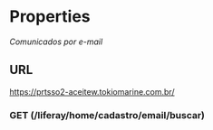 # Properties
_Comunicados por e-mail_

## URL
 https://prtsso2-aceitew.tokiomarine.com.br/

### GET (/liferay/home/cadastro/email/buscar)